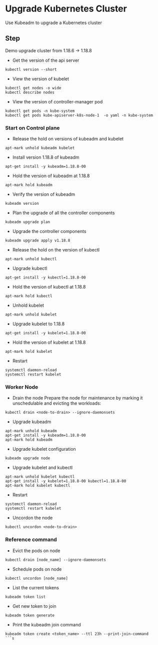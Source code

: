 # Upgrade Kubernetes Cluster

Use Kubeadm to upgrade a Kubernetes cluster

## Step

Demo upgrade cluster from 1.18.6 -> 1.18.8

- Get the version of the api server

```
kubectl version --short
```

- View the version of kubelet

```
kubectl get nodes -o wide
kubectl describe nodes 
```

- View the version of controller-manager pod

```
kubectl get pods -n kube-system
kubectl get pods kube-apiserver-k8s-node-1  -o yaml -n kube-system
```

### Start on Control plane

- Release the hold on versions of kubeadm and kubelet

```
apt-mark unhold kubeadm kubelet
```

- Install version 1.18.8 of kubeadm

```
apt-get install -y kubeadm=1.18.8-00
```

- Hold the version of kubeadm at 1.18.8

```
apt-mark hold kubeadm
```

- Verify the version of kubeadm

```
kubeadm version
```

- Plan the upgrade of all the controller components

```
kubeadm upgrade plan
```

- Upgrade the controller components

```
kubeadm upgrade apply v1.18.8
```

- Release the hold on the version of kubectl

```
apt-mark unhold kubectl
```

- Upgrade kubectl

```
apt-get install -y kubectl=1.18.8-00
```

- Hold the version of kubectl at 1.18.8

```
apt-mark hold kubectl
```

- Unhold kubelet

```
apt-mark unhold kubelet
```

- Upgrade kubelet to 1.18.8

```
apt-get install -y kubelet=1.18.8-00
```

- Hold the version of kubelet at 1.18.8

```
apt-mark hold kubelet
```

- Restart

```
systemctl daemon-reload
systemctl restart kubelet
```


### Worker Node

- Drain the node
Prepare the node for maintenance by marking it unschedulable and evicting the workloads:

```
kubectl drain <node-to-drain> --ignore-daemonsets
```

- Upgrade kubeadm

```
apt-mark unhold kubeadm
apt-get install -y kubeadm=1.18.8-00
apt-mark hold kubeadm
```

- Upgrade kubelet configuration

```
kubeadm upgrade node
```

- Upgrade kubelet and kubectl

```
apt-mark unhold kubelet kubectl 
apt-get install -y kubelet=1.18.8-00 kubectl=1.18.8-00
apt-mark hold kubelet kubectl
```

- Restart

```
systemctl daemon-reload
systemctl restart kubelet
```

- Uncordon the node

```
kubectl uncordon <node-to-drain>
```

### Reference command

- Evict the pods on node

```
kubectl drain [node_name] --ignore-daemonsets
```

- Schedule pods on node

```
kubectl uncordon [node_name]
```

- List the current tokens

```
kubeadm token list
```

- Get new token to join

```
kubeadm token generate
```

- Print the kubeadm join command

```
kubeadm token create <token_name> --ttl 23h --print-join-command
```s
